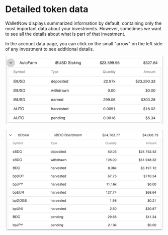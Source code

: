 # Detailed token data

WalletNow displays summarized information by default, containing only the most important data about your investments. However, sometimes we want to see all the details about what is part of that investment.

In the account data page, you can click on the small "arrow" on the left side of any investment to see additional details.

![Sample detailed token data for AutoFarm](../.gitbook/assets/detailedview%20%281%29.png)

![Sample detailed token data for bDollar](../.gitbook/assets/image%20%288%29.png)



